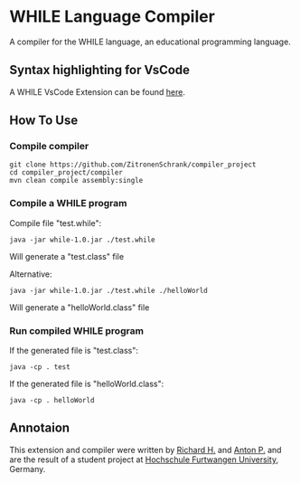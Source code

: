 # WHILE Language Compiler
A compiler for the WHILE language, an educational programming language.

## Syntax highlighting for VsCode
A WHILE VsCode Extension can be found [here](https://github.com/ZitronenSchrank/While-Extension-VsCode).

## How To Use

### Compile compiler
```
git clone https://github.com/ZitronenSchrank/compiler_project
cd compiler_project/compiler
mvn clean compile assembly:single
```

### Compile a WHILE program
Compile file "test.while":
```
java -jar while-1.0.jar ./test.while
```
Will generate a "test.class" file

Alternative:
```
java -jar while-1.0.jar ./test.while ./helloWorld
```
Will generate a "helloWorld.class" file

### Run compiled WHILE program
If the generated file is "test.class":
```
java -cp . test
```

If the generated file is "helloWorld.class":
```
java -cp . helloWorld
```

## Annotaion

This extension and compiler were written by [Richard H.](https://github.com/richardhempel) and [Anton P.](https://github.com/ZitronenSchrank)  and are the result of a student project at [Hochschule Furtwangen University](https://www.hs-furtwangen.de/), Germany.
